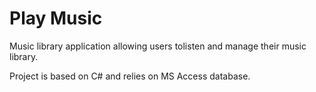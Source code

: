 # Play Music 
Music library application allowing users tolisten and manage their music library. 

Project is based on C# and relies on MS Access database. 
